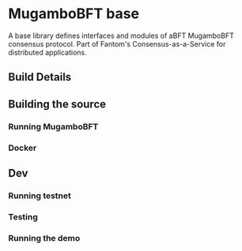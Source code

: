 # MugamboBFT base

A base library defines interfaces and modules of aBFT MugamboBFT consensus protocol.
Part of Fantom's Consensus-as-a-Service for distributed applications.

## Build Details

## Building the source

### Running MugamboBFT

### Docker

## Dev

### Running testnet

### Testing

### Running the demo
